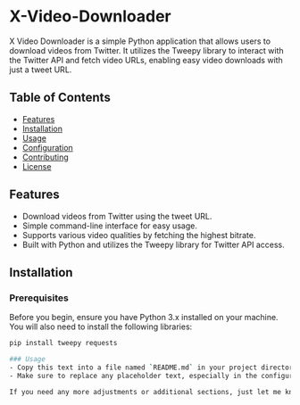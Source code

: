 # X-Video-Downloader

X Video Downloader is a simple Python application that allows users to download videos from Twitter. It utilizes the Tweepy library to interact with the Twitter API and fetch video URLs, enabling easy video downloads with just a tweet URL.

## Table of Contents

- [Features](#features)
- [Installation](#installation)
- [Usage](#usage)
- [Configuration](#configuration)
- [Contributing](#contributing)
- [License](#license)

## Features

- Download videos from Twitter using the tweet URL.
- Simple command-line interface for easy usage.
- Supports various video qualities by fetching the highest bitrate.
- Built with Python and utilizes the Tweepy library for Twitter API access.

## Installation

### Prerequisites

Before you begin, ensure you have Python 3.x installed on your machine. You will also need to install the following libraries:

```bash
pip install tweepy requests

### Usage
- Copy this text into a file named `README.md` in your project directory.
- Make sure to replace any placeholder text, especially in the configuration section, with actual values relevant to your project.

If you need any more adjustments or additional sections, just let me know!
